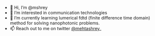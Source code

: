 - 👋 Hi, I’m @mshrey
- 👀 I’m interested in communication technologies
- 🌱 I’m currently learning lumerical fdtd (finite difference time domain) method for solving nanophotonic problems.  
- 📫 Reach out to me on twitter [@mehtashrey](https://twitter.com/mehtashrey_)_

<!---
mshrey/mshrey is a ✨ special ✨ repository because its `README.md` (this file) appears on your GitHub profile.
You can click the Preview link to take a look at your changes.
--->
